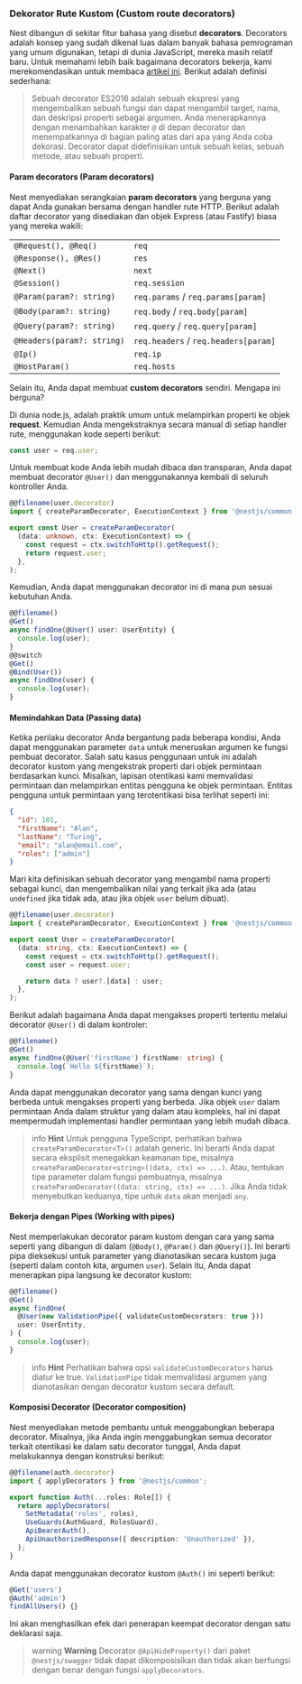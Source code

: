 ### Dekorator Rute Kustom (Custom route decorators)

Nest dibangun di sekitar fitur bahasa yang disebut **decorators**. Decorators adalah konsep yang sudah dikenal luas dalam banyak bahasa pemrograman yang umum digunakan, tetapi di dunia JavaScript, mereka masih relatif baru. Untuk memahami lebih baik bagaimana decorators bekerja, kami merekomendasikan untuk membaca [artikel ini](https://medium.com/google-developers/exploring-es7-decorators-76ecb65fb841). Berikut adalah definisi sederhana:

<blockquote class="external">
  Sebuah decorator ES2016 adalah sebuah ekspresi yang mengembalikan sebuah fungsi dan dapat mengambil target, nama, dan deskripsi properti sebagai argumen.
  Anda menerapkannya dengan menambahkan karakter <code>@</code> di depan decorator dan menempatkannya di bagian paling atas dari apa yang Anda coba dekorasi. Decorator dapat didefinisikan untuk sebuah kelas, sebuah metode, atau sebuah properti.
</blockquote>

#### Param decorators (Param decorators)

Nest menyediakan serangkaian **param decorators** yang berguna yang dapat Anda gunakan bersama dengan handler rute HTTP. Berikut adalah daftar decorator yang disediakan dan objek Express (atau Fastify) biasa yang mereka wakili:

<table>
  <tbody>
    <tr>
      <td><code>@Request(), @Req()</code></td>
      <td><code>req</code></td>
    </tr>
    <tr>
      <td><code>@Response(), @Res()</code></td>
      <td><code>res</code></td>
    </tr>
    <tr>
      <td><code>@Next()</code></td>
      <td><code>next</code></td>
    </tr>
    <tr>
      <td><code>@Session()</code></td>
      <td><code>req.session</code></td>
    </tr>
    <tr>
      <td><code>@Param(param?: string)</code></td>
      <td><code>req.params</code> / <code>req.params[param]</code></td>
    </tr>
    <tr>
      <td><code>@Body(param?: string)</code></td>
      <td><code>req.body</code> / <code>req.body[param]</code></td>
    </tr>
    <tr>
      <td><code>@Query(param?: string)</code></td>
      <td><code>req.query</code> / <code>req.query[param]</code></td>
    </tr>
    <tr>
      <td><code>@Headers(param?: string)</code></td>
      <td><code>req.headers</code> / <code>req.headers[param]</code></td>
    </tr>
    <tr>
      <td><code>@Ip()</code></td>
      <td><code>req.ip</code></td>
    </tr>
    <tr>
      <td><code>@HostParam()</code></td>
      <td><code>req.hosts</code></td>
    </tr>
  </tbody>
</table>

Selain itu, Anda dapat membuat **custom decorators** sendiri. Mengapa ini berguna?

Di dunia node.js, adalah praktik umum untuk melampirkan properti ke objek **request**. Kemudian Anda mengekstraknya secara manual di setiap handler rute, menggunakan kode seperti berikut:

```typescript
const user = req.user;
```

Untuk membuat kode Anda lebih mudah dibaca dan transparan, Anda dapat membuat decorator `@User()` dan menggunakannya kembali di seluruh kontroller Anda.

```typescript
@@filename(user.decorator)
import { createParamDecorator, ExecutionContext } from '@nestjs/common';

export const User = createParamDecorator(
  (data: unknown, ctx: ExecutionContext) => {
    const request = ctx.switchToHttp().getRequest();
    return request.user;
  },
);
```

Kemudian, Anda dapat menggunakan decorator ini di mana pun sesuai kebutuhan Anda.

```typescript
@@filename()
@Get()
async findOne(@User() user: UserEntity) {
  console.log(user);
}
@@switch
@Get()
@Bind(User())
async findOne(user) {
  console.log(user);
}
```

#### Memindahkan Data (Passing data)

Ketika perilaku decorator Anda bergantung pada beberapa kondisi, Anda dapat menggunakan parameter `data` untuk meneruskan argumen ke fungsi pembuat decorator. Salah satu kasus penggunaan untuk ini adalah decorator kustom yang mengekstrak properti dari objek permintaan berdasarkan kunci. Misalkan, lapisan otentikasi kami memvalidasi permintaan dan melampirkan entitas pengguna ke objek permintaan. Entitas pengguna untuk permintaan yang terotentikasi bisa terlihat seperti ini:

```json
{
  "id": 101,
  "firstName": "Alan",
  "lastName": "Turing",
  "email": "alan@email.com",
  "roles": ["admin"]
}
```

Mari kita definisikan sebuah decorator yang mengambil nama properti sebagai kunci, dan mengembalikan nilai yang terkait jika ada (atau `undefined` jika tidak ada, atau jika objek `user` belum dibuat).

```typescript
@@filename(user.decorator)
import { createParamDecorator, ExecutionContext } from '@nestjs/common';

export const User = createParamDecorator(
  (data: string, ctx: ExecutionContext) => {
    const request = ctx.switchToHttp().getRequest();
    const user = request.user;

    return data ? user?.[data] : user;
  },
);
```

Berikut adalah bagaimana Anda dapat mengakses properti tertentu melalui decorator `@User()` di dalam kontroler:

```typescript
@@filename()
@Get()
async findOne(@User('firstName') firstName: string) {
  console.log(`Hello ${firstName}`);
}
```

Anda dapat menggunakan decorator yang sama dengan kunci yang berbeda untuk mengakses properti yang berbeda. Jika objek `user` dalam permintaan Anda dalam struktur yang dalam atau kompleks, hal ini dapat mempermudah implementasi handler permintaan yang lebih mudah dibaca.

> info **Hint** Untuk pengguna TypeScript, perhatikan bahwa `createParamDecorator<T>()` adalah generic. Ini berarti Anda dapat secara eksplisit menegakkan keamanan tipe, misalnya `createParamDecorator<string>((data, ctx) => ...)`. Atau, tentukan tipe parameter dalam fungsi pembuatnya, misalnya `createParamDecorator((data: string, ctx) => ...)`. Jika Anda tidak menyebutkan keduanya, tipe untuk `data` akan menjadi `any`.

#### Bekerja dengan Pipes (Working with pipes)

Nest memperlakukan decorator param kustom dengan cara yang sama seperti yang dibangun di dalam (`@Body()`, `@Param()` dan `@Query()`). Ini berarti pipa dieksekusi untuk parameter yang dianotasikan secara kustom juga (seperti dalam contoh kita, argumen `user`). Selain itu, Anda dapat menerapkan pipa langsung ke decorator kustom:

```typescript
@@filename()
@Get()
async findOne(
  @User(new ValidationPipe({ validateCustomDecorators: true }))
  user: UserEntity,
) {
  console.log(user);
}
```

> info **Hint** Perhatikan bahwa opsi `validateCustomDecorators` harus diatur ke true. `ValidationPipe` tidak memvalidasi argumen yang dianotasikan dengan decorator kustom secara default.

#### Komposisi Decorator (Decorator composition)

Nest menyediakan metode pembantu untuk menggabungkan beberapa decorator. Misalnya, jika Anda ingin menggabungkan semua decorator terkait otentikasi ke dalam satu decorator tunggal, Anda dapat melakukannya dengan konstruksi berikut:

```typescript
@@filename(auth.decorator)
import { applyDecorators } from '@nestjs/common';

export function Auth(...roles: Role[]) {
  return applyDecorators(
    SetMetadata('roles', roles),
    UseGuards(AuthGuard, RolesGuard),
    ApiBearerAuth(),
    ApiUnauthorizedResponse({ description: 'Unauthorized' }),
  );
}
```

Anda dapat menggunakan decorator kustom `@Auth()` ini seperti berikut:

```typescript
@Get('users')
@Auth('admin')
findAllUsers() {}
```

Ini akan menghasilkan efek dari penerapan keempat decorator dengan satu deklarasi saja.

> warning **Warning** Decorator `@ApiHideProperty()` dari paket `@nestjs/swagger` tidak dapat dikomposisikan dan tidak akan berfungsi dengan benar dengan fungsi `applyDecorators`.
